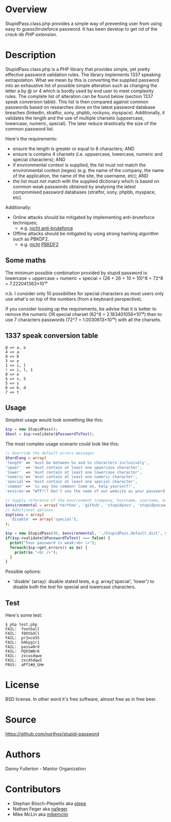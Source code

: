 # Overview
StupidPass.class.php provides a simple way of preventing user from using easy to guess/bruteforce password. It has been develop to get rid of the *crack-lib PHP extension*.

# Description
StupidPass.class.php is a PHP library that provides simple, yet pretty effective password validation rules. The library implements 1337 speaking extrapolation. What we mean by this is converting the supplied password into an exhaustive list of possible simple alteration such as changing the letter a by @ or 4 which is bordly used by end user to meet complexity rules. The complete list of alteration can be found below (section 1337 speak conversion table). This list is then compared against common passwords based on researches done on the latest password database breaches (linkedin, stratfor, sony, phpbb, rockyou, myspace). Additionally, it validates the length and the use of multiple charsets (uppsercase, lowercase, numeric, special). The later reduce drastically the size of the common password list.

Here's the requirements:

* ensure the length is greater or equal to 8 characters; AND
* ensure is contains 4 charsets (i.e. uppsercase, lowercase, numeric and special characters); AND
* if environmental context is supplied, the list must not match the environmental context (regex) (e.g. the name of the company, the name of the application, the name of the site, the username, etc); AND
* the list must not match with the supplied dictionary which is based on common weak passwords obtained by analysing the latest compromised password databases (stratfor, sony, phpbb, myspace, etc).

Additionally:

* Online attacks should be mitigated by implementing anti-bruteforce techniques; 
  * e.g. [nicht anti-bruteforce](https://github.com/northox/nicht/blob/master/lib/nicht/Nicht.class.php#L633)
* Offline attacks should be mitigated by using strong hashing algorithm such as PBKDF2.
  * e.g. [nicht](https://github.com/northox/nicht/blob/master/src/admin.php#L58) [PBKDF2](https://github.com/northox/nicht/blob/master/lib/nicht/MysqliNichtAuthPbkdf2.class.php#L65)

## Some maths
The minimum possible combination provided by stupid password is: lowercase + uppercase + numeric + special = (26 + 26 + 10 + 10)^8 = 72^8 = 7.222041363×10¹⁴

n.b. I consider only 10 possiblities for special characters as most users only use what's on top of the numbers (from a keyboard perspective).

If you consider loosing up the requirements, be advise that it is better to remove the numeric OR special charset (62^8 = 2.183401056×10¹⁴) then to use 7 characters passwords (72^7 = 1.0030613×10¹³) with all the charsets.

## 1337 speak conversion table

    @ => a, o  
    4 => a
    8 => b
    3 => e
    1 => i, l
    ! => i, l, 1
    0 => o
    $ => s, 5
    5 => s
    6 => b, d
    7 => t

## Usage
Simplest usage would look something like this:

```php
$sp = new StupidPass();
$bool = $sp->validate($PasswordToTest);
```

The most complex usage scenario could look like this:

```php
// Override the default errors messages
$hardlang = array(
'length' => 'must be between %s and %s characters inclusively',
'upper'  => 'must contain at least one uppercase character',
'lower'  => 'must contain at least one lowercase character',
'numeric'=> 'must contain at least one numeric character',
'special'=> 'must contain at least one special character',
'common' => 'is way too common! Come on, help yourself!',
'environ'=> "WTF?!? Don't use the name of our website as your password!");

// Supply reference of the environment (company, hostname, username, etc)
$environmental = array('northox', 'github', 'stupidpass', 'stupidpassword');
// Additional options
$options = array(
  'disable' => array('special'),
);

$sp = new StupidPass(40, $environmental, './StupidPass.default.dict', $hardlang, $options);
if($sp->validate($PasswordToTest) === false) {
  print("Your password is weak:<br \>");
  foreach($sp->get_errors() as $e) {
    print($e."<br />");
  }
}
```

Possible options:
* 'disable' (array): disable stated tests, e.g. array('special', 'lower') to disable both the test for special and lowercase characters.

## Test
Here's some test:

    $ php test.php 
    FAIL:  football
    FAIL:  fOOtb4ll
    FAIL:  pr1nce55
    FAIL:  b4byg1r1
    FAIL:  passw0rd
    FAIL:  P@55W0r6
    FAIL:  zxcasdqwe
    FAIL:  zxc45dqw3
    PASS:  aPf1#@_GHe

# License
BSD license. In other word it's free software, almost free as in free beer.

# Source
https://github.com/northox/stupid-password

# Authors
Danny Fullerton - Mantor Organization

# Contributors
- Stephan Bösch-Plepelits aka [plepe](https://github.com/plepe)
- Nathan Feger aka [nafeger](https://github.com/nafeger)
- Mike McLin aka [mikemclin](https://github.com/mikemclin)
